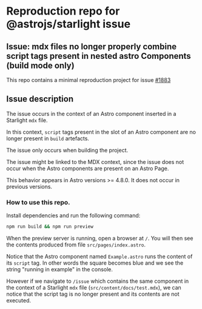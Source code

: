 # Reproduction repo for @astrojs/starlight issue

## Issue: mdx files no longer properly combine script tags present in nested astro Components (build mode only)

This repo contains a minimal reproduction project for issue [#1883](https://github.com/withastro/starlight/issues/1883)

## Issue description

The issue occurs in the context of an Astro component inserted in a Starlight `mdx` file.

In this context, `script` tags present in the slot of an Astro component are no longer present in `build` artefacts. 

The issue only occurs when building the project. 

The issue might be linked to the MDX context, since the issue does not occur when the Astro components are present on an Astro Page.

This behavior appears in Astro versions >= 4.8.0. It does not occur in previous versions.


### How to use this repo.

Install dependencies and run the following command:

```sh
npm run build && npm run preview
```

When the preview server is running, open a browser at `/`. You will then see the contents produced from file `src/pages/index.astro`. 

Notice that the Astro component named `Example.astro` runs the content of its `script` tag. In other words the square becomes blue and we see the string "running in example" in the console. 

However if we navigate to `/issue` which contains the same component in the context of a Starlight `mdx` file (`src/content/docs/test.mdx`), we can notice that the script tag is no longer present and its contents are not executed.

